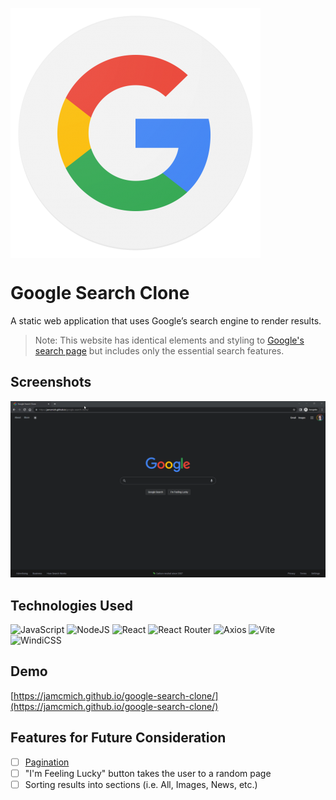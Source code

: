 <img src='assets/google-icon.png' align='center'></img>

# Google Search Clone

A static web application that uses Google’s search engine to render results. 
> Note: This website has identical elements and styling to [Google's search page](https://www.google.com/) but includes only the essential search features.

## Screenshots

![Demo GIF](assets/demo.gif)

## Technologies Used

![JavaScript](https://img.shields.io/badge/javascript-%23323330.svg?style=for-the-badge&logo=javascript&logoColor=%23F7DF1E) ![NodeJS](https://img.shields.io/badge/node.js-6DA55F?style=for-the-badge&logo=node.js&logoColor=white) ![React](https://img.shields.io/badge/react-%2320232a.svg?style=for-the-badge&logo=react&logoColor=%2361DAFB) ![React Router](https://img.shields.io/badge/React_Router-CA4245?style=for-the-badge&logo=react-router&logoColor=white) ![Axios](https://img.shields.io/badge/Axios-671DDF?style=for-the-badge&logo=axios&logoColor=white) ![Vite](https://img.shields.io/badge/vite-%23646CFF.svg?style=for-the-badge&logo=vite&logoColor=white) ![WindiCSS](https://img.shields.io/badge/windicss-48B0F1.svg?style=for-the-badge&logo=windi-css&logoColor=white)

## Demo

[https://jamcmich.github.io/google-search-clone/](https://jamcmich.github.io/google-search-clone/)

## Features for Future Consideration

- [ ] [Pagination](https://www.educba.com/pagination-in-javascript/)
- [ ] "I'm Feeling Lucky" button takes the user to a random page
- [ ] Sorting results into sections (i.e. All, Images, News, etc.)
